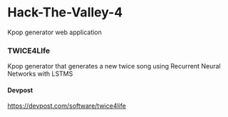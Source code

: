 # Hack-The-Valley-4
Kpop generator web application 
### TWICE4LIfe
Kpop generator that generates a new twice song using Recurrent Neural Networks with LSTMS

#### Devpost
https://devpost.com/software/twice4life

